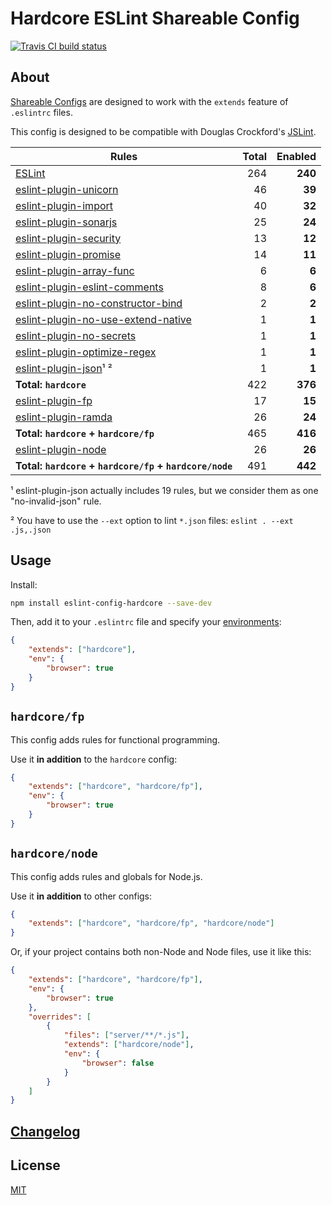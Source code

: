 # Hardcore ESLint Shareable Config

[![Travis CI build status](https://img.shields.io/travis/EvgenyOrekhov/eslint-config-hardcore/master.svg?style=flat-square)](https://travis-ci.org/EvgenyOrekhov/eslint-config-hardcore)

## About

[Shareable Configs](https://eslint.org/docs/developer-guide/shareable-configs)
are designed to work with the `extends` feature of `.eslintrc` files.

This config is designed to be compatible with Douglas Crockford's
[JSLint](https://jslint.com/).

| Rules                                                                                                     | Total | Enabled |
| --------------------------------------------------------------------------------------------------------- | ----: | ------: |
| [ESLint](https://eslint.org/docs/rules/)                                                                  | 264   | **240** |
| [eslint-plugin-unicorn](https://github.com/sindresorhus/eslint-plugin-unicorn)                            | 46    | **39**  |
| [eslint-plugin-import](https://github.com/benmosher/eslint-plugin-import)                                 | 40    | **32**  |
| [eslint-plugin-sonarjs](https://github.com/SonarSource/eslint-plugin-sonarjs)                             | 25    | **24**  |
| [eslint-plugin-security](https://github.com/nodesecurity/eslint-plugin-security)                          | 13    | **12**  |
| [eslint-plugin-promise](https://github.com/xjamundx/eslint-plugin-promise)                                | 14    | **11**  |
| [eslint-plugin-array-func](https://github.com/freaktechnik/eslint-plugin-array-func)                      | 6     | **6**   |
| [eslint-plugin-eslint-comments](https://github.com/mysticatea/eslint-plugin-eslint-comments)              | 8     | **6**   |
| [eslint-plugin-no-constructor-bind](https://github.com/markalfred/eslint-plugin-no-constructor-bind)      | 2     | **2**   |
| [eslint-plugin-no-use-extend-native](https://github.com/dustinspecker/eslint-plugin-no-use-extend-native) | 1     | **1**   |
| [eslint-plugin-no-secrets](https://github.com/nickdeis/eslint-plugin-no-secrets)                          | 1     | **1**   |
| [eslint-plugin-optimize-regex](https://github.com/BrainMaestro/eslint-plugin-optimize-regex)              | 1     | **1**   |
| [eslint-plugin-json](https://github.com/azeemba/eslint-plugin-json)¹ ²                                    | 1     | **1**   |
| **Total: `hardcore`**                                                                                     | 422   | **376** |
| [eslint-plugin-fp](https://github.com/jfmengels/eslint-plugin-fp)                                         | 17    | **15**  |
| [eslint-plugin-ramda](https://github.com/ramda/eslint-plugin-ramda)                                       | 26    | **24**  |
| **Total: `hardcore` + `hardcore/fp`**                                                                     | 465   | **416** |
| [eslint-plugin-node](https://github.com/mysticatea/eslint-plugin-node)                                    | 26    | **26**  |
| **Total: `hardcore` + `hardcore/fp` + `hardcore/node`**                                                   | 491   | **442** |

¹ eslint-plugin-json actually includes 19 rules, but we consider them as one
"no-invalid-json" rule.

² You have to use the `--ext` option to lint `*.json` files:
`eslint . --ext .js,.json`

## Usage

Install:

```bash
npm install eslint-config-hardcore --save-dev
```

Then, add it to your `.eslintrc` file and specify your
[environments](https://eslint.org/docs/user-guide/configuring#specifying-environments):

```json
{
    "extends": ["hardcore"],
    "env": {
        "browser": true
    }
}
```

## `hardcore/fp`

This config adds rules for functional programming.

Use it **in addition** to the `hardcore` config:

```json
{
    "extends": ["hardcore", "hardcore/fp"],
    "env": {
        "browser": true
    }
}
```

## `hardcore/node`

This config adds rules and globals for Node.js.

Use it **in addition** to other configs:

```json
{
    "extends": ["hardcore", "hardcore/fp", "hardcore/node"]
}
```

Or, if your project contains both non-Node and Node files, use it like this:

```json
{
    "extends": ["hardcore", "hardcore/fp"],
    "env": {
        "browser": true
    },
    "overrides": [
        {
            "files": ["server/**/*.js"],
            "extends": ["hardcore/node"],
            "env": {
                "browser": false
            }
        }
    ]
}
```

## [Changelog](https://github.com/EvgenyOrekhov/eslint-config-hardcore/releases)

## License

[MIT](LICENSE)
